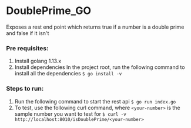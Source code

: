 # DoublePrime_GO
Exposes a rest end point which returns true if a number is a double prime and false if it isn't  

### Pre requisites:
1. Install golang 1.13.x
2. Install dependencies
In the project root, run the following command to install all the dependencies
`
$ go install -v
`

### Steps to run:
1. Run the following command to start the rest api
`
$ go run index.go
`
2. To test, use the following curl command, where ```<your-number>``` is the sample number you want to test for
`
$ curl -v http://localhost:8010/isDoublePrime/<your-number>
`